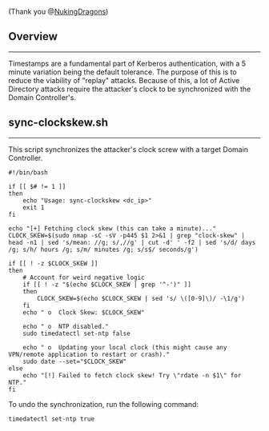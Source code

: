 (Thank you @[NukingDragons](https://github.com/nukingdragons))
## Overview
---
Timestamps are a fundamental part of Kerberos authentication, with a 5 minute variation being the default tolerance.  The purpose of this is to reduce the viability of "replay" attacks. Because of this, a lot of Active Directory attacks require the attacker's clock to be synchronized with the Domain Controller's.

## sync-clockskew.sh
---

This script synchronizes the attacker's clock screw with a target Domain Controller.

```shell
#!/bin/bash

if [[ $# != 1 ]]
then
    echo "Usage: sync-clockskew <dc_ip>"
    exit 1
fi

echo "[+] Fetching clock skew (this can take a minute)..."
CLOCK_SKEW=$(sudo nmap -sC -sV -p445 $1 2>&1 | grep "clock-skew" | head -n1 | sed 's/mean: //g; s/,//g' | cut -d' ' -f2 | sed 's/d/ days /g; s/h/ hours /g; s/m/ minutes /g; s/s$/ seconds/g')

if [[ ! -z $CLOCK_SKEW ]]
then
    # Account for weird negative logic
    if [[ ! -z "$(echo $CLOCK_SKEW | grep '^-')" ]]
    then
        CLOCK_SKEW=$(echo $CLOCK_SKEW | sed 's/ \([0-9]\)/ -\1/g')
    fi
    echo " o  Clock Skew: $CLOCK_SKEW"
    
    echo " o  NTP disabled."
    sudo timedatectl set-ntp false
    
    echo " o  Updating your local clock (this might cause any VPN/remote application to restart or crash)."
    sudo date --set="$CLOCK_SKEW"
else
    echo "[!] Failed to fetch clock skew! Try \"rdate -n $1\" for NTP."
fi
```

To undo the synchronization, run the following command:
```shell
timedatectl set-ntp true
```